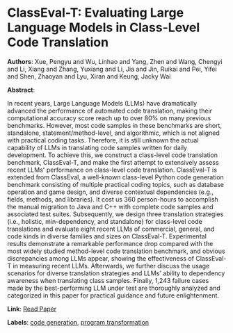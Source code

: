# ClassEval-T: Evaluating Large Language Models in Class-Level Code Translation

**Authors**: Xue, Pengyu and Wu, Linhao and Yang, Zhen and Wang, Chengyi and Li, Xiang and Zhang, Yuxiang and Li, Jia and Jin, Ruikai and Pei, Yifei and Shen, Zhaoyan and Lyu, Xiran and Keung, Jacky Wai

**Abstract**:

In recent years, Large Language Models (LLMs) have dramatically advanced the performance of automated code translation, making their computational accuracy score reach up to over 80\% on many previous benchmarks. However, most code samples in these benchmarks are short, standalone, statement/method-level, and algorithmic, which is not aligned with practical coding tasks. Therefore, it is still unknown the actual capability of LLMs in translating code samples written for daily development.    To achieve this, we construct a class-level code translation benchmark, ClassEval-T, and make the first attempt to extensively assess recent LLMs' performance on class-level code translation. ClassEval-T is extended from ClassEval, a well-known class-level Python code generation benchmark consisting of multiple practical coding topics, such as database operation and game design, and diverse contextual dependencies (e.g., fields, methods, and libraries). It cost us 360 person-hours to accomplish the manual migration to Java and C++ with complete code samples and associated test suites. Subsequently, we design three translation strategies (i.e., holistic, min-dependency, and standalone) for class-level code translations and evaluate eight recent LLMs of commercial, general, and code kinds in diverse families and sizes on ClassEval-T. Experimental results demonstrate a remarkable performance drop compared with the most widely studied method-level code translation benchmark, and obvious discrepancies among LLMs appear, showing the effectiveness of ClassEval-T in measuring recent LLMs. Afterwards, we further discuss the usage scenarios for diverse translation strategies and LLMs' ability to dependency awareness when translating class samples. Finally, 1,243 failure cases made by the best-performing LLM under test are thoroughly analyzed and categorized in this paper for practical guidance and future enlightenment.

**Link**: [Read Paper](https://doi.org/10.1145/3728940)

**Labels**: [code generation](../../labels/code_generation.md), [program transformation](../../labels/program_transformation.md)

